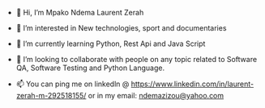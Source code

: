 - 👋 Hi, I’m Mpako Ndema Laurent Zerah


- 👀 I’m interested in New technologies, sport and documentaries
- 🌱 I’m currently learning Python, Rest Api and Java Script
- 💞️ I’m looking to collaborate with people on any topic related to Software QA, Software Testing and Python Language.
- 📫 You can ping me on linkedln @ https://www.linkedin.com/in/laurent-zerah-m-292518155/ or in my email: ndemazizou@yahoo.com

<!---
Zerah1960/Zerah1960 is a ✨ special ✨ repository because its `README.md` (this file) appears on your GitHub profile.
You can click the Preview link to take a look at your changes.
--->

